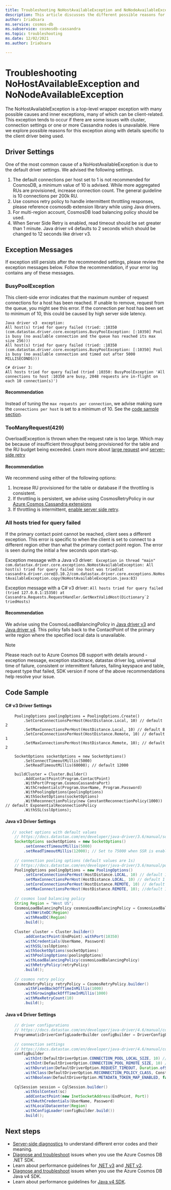 ```yaml
---
title: Troubleshooting NoHostAvailableException and NoNodeAvailableException
description: This article discusses the different possible reasons for having a NoHostException and ways to handle it.
author: IriaOsara
ms.service: cosmos-db
ms.subservice: cosmosdb-cassandra
ms.topic: troubleshooting
ms.date: 12/02/2021
ms.author: IriaOsara

---
```


# Troubleshooting NoHostAvailableException and NoNodeAvailableException
The NoHostAvailableException is a top-level wrapper exception with many possible causes and inner exceptions, many of which can be client-related. This exception tends to occur if there are some issues with cluster, connection settings or one or more Cassandra nodes is unavailable. Here we explore possible reasons for this exception along with details specific to the client driver being used.

## Driver Settings
One of the most common cause of a NoHostAvailableException is due to the default driver settings. We advised the following settings.

1. The default connections per host set to 1 is not recommended for CosmosDB, a minimum value of 10 is advised. While more aggregated RUs are provisioned, increase connection count. The general guideline is 10 connections per 200k RU.
2. Use cosmos retry policy to handle intermittent throttling responses, please reference cosmosdb extension library while using Java drivers.
3. For multi-region account, CosmosDB load balancing policy should be used.
4. When Server Side Retry is enabled, read timeout should be set greater than 1 minute. Java driver v4 defaults to 2 seconds which should be changed to 12 seconds like driver v3.

## Exception Messages
If exception still persists after the recommended settings, please review the exception messages below. Follow the recommendation, if your error log contains any of these messages.

### BusyPoolException
This client-side error indicates that the maximum number of request connections for a host has been reached. If unable to remove, request from the queue, you might see this error. If the connection per host has been set to minimum of 10, this could be caused by high server side latency.

```
Java driver v3  exception:
All host(s) tried for query failed (tried: :10350 (com.datastax.driver.core.exceptions.BusyPoolException: [:10350] Pool is busy (no available connection and the queue has reached its max size 256)))
All host(s) tried for query failed (tried: :10350 (com.datastax.driver.core.exceptions.BusyPoolException: [:10350] Pool is busy (no available connection and timed out after 5000 MILLISECONDS)))
```
```dotnetcli
C# driver 3:
All hosts tried for query failed (tried :10350: BusyPoolException 'All connections to host :10350 are busy, 2048 requests are in-flight on each 10 connection(s)')
```
#### Recommendation
Instead of tuning the `max requests per connection`, we advise making sure the `connections per host` is set to a minimum of 10. See the [code sample section](#code-sample).

### TooManyRequest(429)
OverloadException is thrown when the request rate is too large. Which may be because of insufficient throughput being provisioned for the table and the RU budget being exceeded. Learn more about [large request](../sql/troubleshoot-request-rate-too-large.md#request-rate-is-large) and [server-side retry](prevent-rate-limiting-errors.md)
#### Recommendation
We recommend using either of the following options:
1. Increase RU provisioned for the table or database if the throttling is consistent.
2. If throttling is persistent, we advise using CosmosRetryPolicy in our [Azure Cosmos Cassandra extensions]( https://github.com/Azure/azure-cosmos-cassandra-extensions)
3. If throttling is intermittent, [enable server side retry](prevent-rate-limiting-errors.md).

### All hosts tried for query failed
If the primary contact point cannot be reached, client sees a different exception. This error is specific to when the client is set to connect to a different region other than what the primary contact point region. The error is seen during the initial a few seconds upon start-up.
 
Exception message with a Java v3 driver: ``` Exception in thread "main" com.datastax.driver.core.exceptions.NoHostAvailableException: All host(s) tried for query failed (no host was tried)at cassandra.driver.core@3.10.2/com.datastax.driver.core.exceptions.NoHostAvailableException.copy(NoHostAvailableException.java:83)```

Exception message with a C# v3 driver: ```All hosts tried for query failed (tried 127.0.0.1:15350) at Cassandra.Requests.RequestHandler.GetNextValidHost(Dictionary`2 triedHosts)```

#### Recommendation
We advise using the CosmosLoadBalancingPolicy in [Java driver v3](https://github.com/Azure/azure-cosmos-cassandra-extensions) and [Java driver v4](https://github.com/Azure/azure-cosmos-cassandra-extensions/tree/release/java-driver-4/1.0.1). This policy falls back to the ContactPoint of the primary write region where the specified local data is unavailable.

> [!NOTE]
> Please reach out to Azure Cosmos DB support with details around - exception message, exception stacktrace, datastax driver log, universal time of failure, consistent or intermittent failures, failing keyspace and table, request type that failed, SDK version if none of the above recommendations help resolve your issue.


## Code Sample

#### C# v3 Driver Settings
```dotnetcli
    PoolingOptions poolingOptions = PoolingOptions.Create()
        .SetCoreConnectionsPerHost(HostDistance.Local, 10) // default 2
        .SetMaxConnectionsPerHost(HostDistance.Local, 10) // default 8
        .SetCoreConnectionsPerHost(HostDistance.Remote, 10) // default 1
        .SetMaxConnectionsPerHost(HostDistance.Remote, 10); // default 2

    SocketOptions socketOptions = new SocketOptions()
        .SetConnectTimeoutMillis(5000)
        .SetReadTimeoutMillis(60000); // default 12000

    buildCluster = Cluster.Builder()
        .AddContactPoint(Program.ContactPoint)
        .WithPort(Program.CosmosCassandraPort)
        .WithCredentials(Program.UserName, Program.Password)
        .WithPoolingOptions(poolingOptions)
        .WithSocketOptions(socketOptions)
        .WithReconnectionPolicy(new ConstantReconnectionPolicy(1000)) // default ExponentialReconnectionPolicy
        .WithSSL(sslOptions);
```

#### Java v3 Driver Settings
``` java
   // socket options with default values
    // https://docs.datastax.com/en/developer/java-driver/3.6/manual/socket_options/
    SocketOptions socketOptions = new SocketOptions()
        .setConnectTimeoutMillis(5000)
        .setReadTimeoutMillis(12000); // Set to 75000 when SSR is enabled.
    
    // connection pooling options (default values are 1s)
    // https://docs.datastax.com/en/developer/java-driver/3.6/manual/pooling/
    PoolingOptions poolingOptions = new PoolingOptions()
        .setCoreConnectionsPerHost(HostDistance.LOCAL, 10) // default 1
        .setMaxConnectionsPerHost(HostDistance.LOCAL, 10) // default 1
        .setCoreConnectionsPerHost(HostDistance.REMOTE, 10) // default 1
        .setMaxConnectionsPerHost(HostDistance.REMOTE, 10); //default 1
    
    // cosmos load balancing policy
    String Region = "West US";
    CosmosLoadBalancingPolicy cosmosLoadBalancingPolicy = CosmosLoadBalancingPolicy.builder()
        .withWriteDC(Region)
        .withReadDC(Region)
        .build();
    
    Cluster cluster = Cluster.builder()
        .addContactPoint(EndPoint).withPort(10350)
        .withCredentials(UserName, Password)
        .withSSL(sslOptions)
        .withSocketOptions(socketOptions)
        .withPoolingOptions(poolingOptions)
        .withLoadBalancingPolicy(cosmosLoadBalancingPolicy)
        .withRetryPolicy(retryPolicy)
        .build();
    
    // cosmos retry policy
    CosmosRetryPolicy retryPolicy = CosmosRetryPolicy.builder()
        .withFixedBackOffTimeInMillis(1000)
        .withGrowingBackOffTimeInMillis(1000)
        .withMaxRetryCount(10)
        .build();
```

#### Java v4 Driver Settings
```java
    // driver configurations
    // https://docs.datastax.com/en/developer/java-driver/4.6/manual/core/configuration/
    ProgrammaticDriverConfigLoaderBuilder configBuilder = DriverConfigLoader.programmaticBuilder();
        
    // connection settings
    // https://docs.datastax.com/en/developer/java-driver/4.6/manual/core/pooling/
    configBuilder
        .withInt(DefaultDriverOption.CONNECTION_POOL_LOCAL_SIZE, 10) // default 1
        .withInt(DefaultDriverOption.CONNECTION_POOL_REMOTE_SIZE, 10) // default 1
        .withDuration(DefaultDriverOption.REQUEST_TIMEOUT, Duration.ofSeconds(12)) // default 2. Set to 75 seconds when server side retry is enabled.
        .withClass(DefaultDriverOption.RECONNECTION_POLICY_CLASS, ConstantReconnectionPolicy.class) // default ExponentialReconnectionPolicy
        .withBoolean(DefaultDriverOption.METADATA_TOKEN_MAP_ENABLED, false); // default true
        
    CqlSession session = CqlSession.builder()
        .withSslContext(sc)
        .addContactPoint(new InetSocketAddress(EndPoint, Port))
        .withAuthCredentials(UserName, Password)
        .withLocalDatacenter(Region)
        .withConfigLoader(configBuilder.build())
        .build();
```

## Next steps
* [Server-side diagnostics](error-codes-solution.md) to understand different error codes and their meaning.
* [Diagnose and troubleshoot](../sql/troubleshoot-dot-net-sdk.md) issues when you use the Azure Cosmos DB .NET SDK.
* Learn about performance guidelines for [.NET v3](../sql/performance-tips-dotnet-sdk-v3-sql.md) and [.NET v2](../sql/performance-tips.md).
* [Diagnose and troubleshoot](../sql/troubleshoot-java-sdk-v4-sql.md) issues when you use the Azure Cosmos DB Java v4 SDK.
* Learn about performance guidelines for [Java v4 SDK](../sql/performance-tips-java-sdk-v4-sql.md).